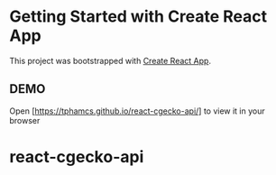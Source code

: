 # Getting Started with Create React App

This project was bootstrapped with [Create React App](https://github.com/facebook/create-react-app).

## DEMO 

Open [https://tphamcs.github.io/react-cgecko-api/] to view it in your browser

# react-cgecko-api
